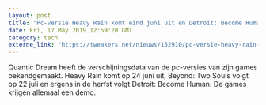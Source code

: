 ```yaml
---
layout: post
title: "Pc-versie Heavy Rain komt eind juni uit en Detroit: Become Human in de herfst"
date: Fri, 17 May 2019 12:59:20 GMT
category: tech
externe_link: "https://tweakers.net/nieuws/152910/pc-versie-heavy-rain-komt-eind-juni-uit-en-detroit-become-human-in-de-herfst.html"
---
```


Quantic Dream heeft de verschijningsdata van de pc-versies van zijn games bekendgemaakt. Heavy Rain komt op 24 juni uit, Beyond: Two Souls volgt op 22 juli en ergens in de herfst volgt Detroit: Become Human. De games krijgen allemaal een demo.<img src="http://feeds.feedburner.com/~r/tweakers/mixed/~4/_wc9lPMvob0" height="1" width="1" alt=""/>
